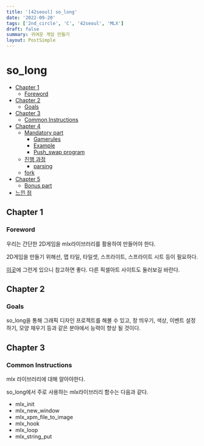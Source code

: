 ```yaml
---
title: '[42seoul] so_long'
date: '2022-09-20'
tags: ['2nd_circle', 'C', '42seoul', 'MLX']
draft: false
summary: 귀여운 게임 만들기
layout: PostSimple
---
```


# so_long

- [Chapter 1](#chapter-1)
  - [Foreword](#foreword)
- [Chapter 2](#chapter-2)
  - [Goals](#goals)
- [Chapter 3](#chapter-3)
  - [Common Instructions](#common-instructions)
- [Chapter 4](#chapter-4)
  - [Mandatory part](#mandatory-part)
    - [Gamerules](#game-rules)
    - [Example](#example)
    - [Push_swap program](#push_swap-program)
  - [진행 과정](#진행-과정)
    - [parsing](#parsing)
  - [fork](#fork)
- [Chapter 5](#chapter-5)
  - [Bonus part](#bonus-part)
- [느낀 점](#느낀-점)

## Chapter 1

### Foreword

우리는 간단한 2D게임을 mlx라이브러리를 활용하여 만들어야 한다.

2D게임을 만들기 위해선, 맵 타일, 타일셋, 스프라이트, 스프라이트 시트 등이 필요하다.

[이곳](https://itch.io/game-assets/free/tag-sprites)에 그런게 있으니 참고하면 좋다. 다른 픽셀아트 사이트도 둘러보길 바란다.

## Chapter 2

### Goals

so_long을 통해 그래픽 디자인 프로젝트를 해볼 수 있고, 창 띄우기, 색상, 이벤트 설정하기, 모양 채우기 등과 같은 분야에서 능력이 향상 될 것이다.

## Chapter 3

### Common Instructions

mlx 라이브러리에 대해 알아야한다.

so_long에서 주로 사용하는 mlx라이브러리 함수는 다음과 같다.

- mlx_init
- mlx_new_window
- mlx_xpm_file_to_image
- mlx_hook
- mlx_loop
- mlx_string_put
